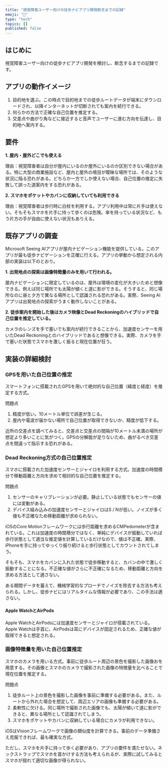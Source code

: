 ```yaml
---
title: "視覚障害ユーザー向けの徒歩ナビアプリ開発断念までの記録"
emoji: "👋"
type: "tech"
topics: []
published: false
---
```

## はじめに

視覚障害ユーザー向けの徒歩ナビアプリ開発を検討し、断念するまでの記録です。

## アプリの動作イメージ

1. 目的地を選ぶ。この時点で目的地までの徒歩ルートデータが端末にダウンロードされ、以降インターネットが切断されても案内を続行できる。
2. 何らかの方法で正確な自己位置を推定する。
3. 交差点や曲がり角などに接近すると音声でユーザーに進む方向を伝達し、目的地へ案内する。

## 要件

**1. 屋内・屋外どこでも使える**

理由：視覚障害者は自分が屋内にいるのか屋外にいるのか区別できない場合がある。特に大型の商業施設など、屋内と屋外の境目が曖昧な場所では、そのような状況に陥る恐れがある。どちらか一方でしか使えない場合、自己位置の推定に失敗して誤った道案内をする恐れがある。

**2. スマホをポケットやカバンに収納していても利用できる**

理由：視覚障害者は歩行時に白杖を利用する。アプリ利用中は常に片手は使えない。そもそもスマホを片手に持って歩くのは危険。傘を持っている状況など、もう片方の手が自由に使えない状況もありえる。

## 既存アプリの調査

Microsoft Seeing AIアプリが屋内ナビゲーション機能を提供している。このアプリが最も徒歩ナビゲーションを正確に行える。アプリの挙動から想定される内部の実装は以下のとおり。

**1. 出発地点の探索は画像特徴量のみを用いて行われる。**

屋内ナビゲーションに限定しているのは、屋外は環境の変化が大きいためと想像できる。例えば同じ場所でも太陽が傾くと道に影ができる。そうすると、同じ場所なのに昼と夕方で異なる場所として認識される恐れがある。実際、Seeing AIアプリは出発地点の探索がうまく動作しないことがある。

**2. 徒歩案内を開始した後はカメラ映像とDead Reckoningのハイブリッドで自己位置を推定している。**

カメラのレンズを手で塞いでも案内が続行できることから、加速度センサーを用いたDead Reckoningとのハイブリッドであると想像できる。実際、カメラを手で塞いだ状態でスマホを激しく振ると現在位置が狂う。

## 実装の詳細検討

### GPSを用いた自己位置の推定

スマートフォンに搭載されたGPSを用いて絶対的な自己位置（緯度と経度）を推定する方式。

問題点

1. 精度が低い。10メートル単位で誤差が生じる。
2. 屋内や電波が届かない場所で自己位置が取得できないか、精度が低下する。

近所の交差点を調べてみると、交差点と交差点の間隔が10メートル未満の場所が想定より多いことに気がつく。GPSの分解能が足りないため、曲がるべき交差点を間違って指示する恐れがある。

### Dead Reckoning方式の自己位置推定

スマホに搭載された加速度センサーとジャイロを利用する方式。加速度の時間積分で移動距離と方向を求めて相対的な自己位置を推定する。

問題点

1. センサーのキャリブレーションが必要。静止している状態でもセンサーの値には変動がある。
2. デバイス組み込みの加速度センサーとジャイロはS / Nが低い。ノイズが多く値も不正確なため移動距離が求められない。

iOSのCore Motionフレームワークには歩行距離を求めるCMPedometerが含まれている。これは加速度の時間積分ではなく、単純にデバイスが振動していれば歩行状態として適当な推定値を計算しているだけなので、値は不正確。実際、iPhoneを手に持ってゆっくり振り続けると歩行状態としてカウントされてしまう。

そもそも、スマホをカバンに入れた状態で徒歩移動すると、カバンの中で激しく振動することになる。不正確な値がさらに不正確になるため、移動距離と方向を求める方法として適さない。

ある期間データを蓄えて、機械学習的なプローチでノイズを除去する方法も考えられる。しかし、徒歩ナビにはリアルタイムな情報が必要であり、この手法は適さない。

#### Apple WatchとAirPods

Apple WatchとAirPodsには加速度センサーとジャイロが搭載されている。Apple Watchは手首に、AirPodsは耳にデバイスが固定されるため、正確な値が取得できると想定される。

### 画像特徴量を用いた自己位置推定

スマホのカメラを用いる方式。事前に徒歩ルート周辺の景色を撮影した画像おを用意する。その画像とスマホのカメラで撮影された画像の特徴量を比べることで現在位置を推定する。

問題点

1. 徒歩ルート上の景色を撮影した画像を事前に準備する必要がある。また、ルートから外れた場合を想定して、周辺エリアの画像も準備する必要がある。
2. 柔軟性に欠ける。同じ場所で撮影された画像でも、太陽が傾いて道に影ができると、異なる場所として認識されてしまう。
3. スマホをポケットやカバンに収納している場合にカメラが利用できない。

iOSはVisionフレームワークで画像の類似度を計算できる。事前のデータ準備さえ克服できれば、最も確実な方式。

ただし、スマホを片手に持って歩く必要があり、アプリの要件を満たせない。ネックストラップでスマホを首かけする方法も考えられるが、実際に試してみるとスマホが揺れて適切な画像が得られない。
